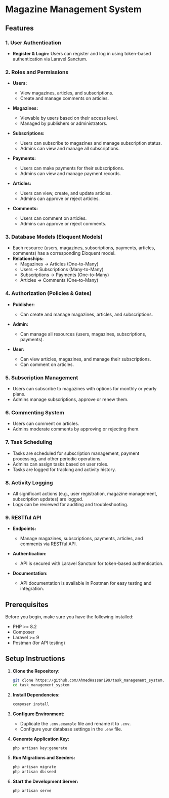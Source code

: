 # Magazine Management System

## Features

### 1. User Authentication
- **Register & Login:** Users can register and log in using token-based authentication via Laravel Sanctum.

### 2. Roles and Permissions
- **Users:**
  - View magazines, articles, and subscriptions.
  - Create and manage comments on articles.
  
- **Magazines:**
  - Viewable by users based on their access level.
  - Managed by publishers or administrators.
  
- **Subscriptions:**
  - Users can subscribe to magazines and manage subscription status.
  - Admins can view and manage all subscriptions.
  
- **Payments:**
  - Users can make payments for their subscriptions.
  - Admins can view and manage payment records.
  
- **Articles:**
  - Users can view, create, and update articles.
  - Admins can approve or reject articles.
  
- **Comments:**
  - Users can comment on articles.
  - Admins can approve or reject comments.

### 3. Database Models (Eloquent Models)
- Each resource (users, magazines, subscriptions, payments, articles, comments) has a corresponding Eloquent model.
- **Relationships:**
  - Magazines -> Articles (One-to-Many)
  - Users -> Subscriptions (Many-to-Many)
  - Subscriptions -> Payments (One-to-Many)
  - Articles -> Comments (One-to-Many)

### 4. Authorization (Policies & Gates)
- **Publisher:**
  - Can create and manage magazines, articles, and subscriptions.
  
- **Admin:**
  - Can manage all resources (users, magazines, subscriptions, payments).
  
- **User:**
  - Can view articles, magazines, and manage their subscriptions.
  - Can comment on articles.

### 5. Subscription Management
- Users can subscribe to magazines with options for monthly or yearly plans.
- Admins manage subscriptions, approve or renew them.

### 6. Commenting System
- Users can comment on articles.
- Admins moderate comments by approving or rejecting them.

### 7. Task Scheduling
- Tasks are scheduled for subscription management, payment processing, and other periodic operations.
- Admins can assign tasks based on user roles.
- Tasks are logged for tracking and activity history.

### 8. Activity Logging
- All significant actions (e.g., user registration, magazine management, subscription updates) are logged.
- Logs can be reviewed for auditing and troubleshooting.

### 9. RESTful API
- **Endpoints:**
  - Manage magazines, subscriptions, payments, articles, and comments via RESTful API.
  
- **Authentication:**
  - API is secured with Laravel Sanctum for token-based authentication.
  
- **Documentation:**
  - API documentation is available in Postman for easy testing and integration.


## Prerequisites

Before you begin, make sure you have the following installed:
- PHP >= 8.2
- Composer
- Laravel >= 9
- Postman (for API testing)

## Setup Instructions

1. **Clone the Repository:**

    ```bash
    git clone https://github.com/AhmedHassan199/task_management_system.git
    cd task_management_system
    ```

2. **Install Dependencies:**

    ```bash
    composer install
    ```

3. **Configure Environment:**

    - Duplicate the `.env.example` file and rename it to `.env`.
    - Configure your database settings in the `.env` file.

4. **Generate Application Key:**

    ```bash
    php artisan key:generate
    ```

5. **Run Migrations and Seeders:**

    ```bash
    php artisan migrate
    php artisan db:seed
    ```

6. **Start the Development Server:**

    ```bash
    php artisan serve
    ```
